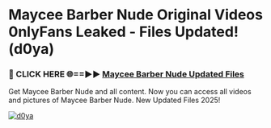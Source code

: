 # Maycee Barber Nude Original Videos 0nlyFans Leaked - Files Updated! (d0ya)

<h3>🔴 CLICK HERE 🌐==►► <a href="https://tinyurl.com/4mcuefdz" rel="nofollow">Maycee Barber Nude Updated Files</a></h3>

Get Maycee Barber Nude and all content. Now you can access all videos and pictures of Maycee Barber Nude. New Updated Files 2025!

[![d0ya](https://i.imgur.com/StAQSOY.gif)](https://tinyurl.com/4mcuefdz)

